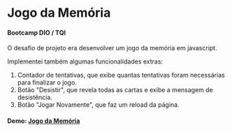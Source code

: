 # Jogo da Memória

#### Bootcamp DIO / TQI

O desafio de projeto era desenvolver um jogo da memória em javascript.

Implementei também algumas funcionalidades extras:

1.  Contador de tentativas, que exibe quantas tentativas foram necessárias para finalizar o jogo.
2.  Botão "Desistir", que revela todas as cartas e exibe a mensagem de desistência.
3.  Botão "Jogar Novamente", que faz um reload da página.



#### Demo: [Jogo da Memória](https://gustavocorte.github.io/Jogo_da_memoria_Bootcamp_dio/ "Jogo da Memória")
